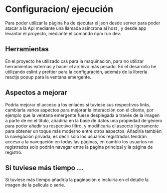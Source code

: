 # Configuracion/ ejecución

Para poder utilizar la página ha de ejecutar el json desde server para poder atacar a la Api mediante una llamada asíncrona al host , y desde app levantar el proyecto, mediante el comando npm run dev.

## Herramientas

En el proyecto he utilizado css para la maquinación, para no utilizar herramientas externas y hacer el archivo más pesado.
En el desarrollo he utilizando eslint y prettier para la configuración, además de la librería reactjs popup para la ventana emergente.

## Aspectos a mejorar

Podría mejorar el acceso a los enlaces si tuviese sus respectivos links, cambiaría varios aspectos para mejorar la interacción con el cliente, por ejemplo que la ventana emergente fuese desplegada a través de la imagen a parte de en el título, añadiría en la base de datos una propiedad de género para poder añadir su respectivo filtro, y modificaría el aspecto ligeramente para obtener un toque más moderno entre otros aspectos.
Añadiría también la navegación privada, es decir solo los usuarios registrados tendrán acceso a la navegación en todas las páginas, en cambio los usuarios no registrados solo podrán navegar entre la página principal y la página de registro.

## Si tuviese más tiempo ...

Si tuviese más tiempo añadiría la paginación e incluiría en el detalle la imagen de la película o serie.
